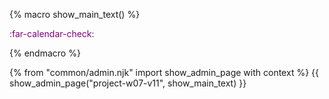 {% macro show_main_text() %}
<div id="main">

<div id="title">

</div>
<div id="body"> 



<p class="lead" style="color: purple"><md>:far-calendar-check: <include src="project-timeline.md#v11-overview" inline /></md></p>

<!--

{{ icon_important_big_red }} **Milestone progress is graded**. Be reminded that reaching individual and team milestones are considered for <trigger trigger="click" for="modal:v11-projectMgtGrading">grading the _project management_ component</trigger> of your project grade.

{{ icon_important_big_red }} **Most aspects project progress are tracked using automated scripts.** ==Please follow our instructions closely or else the script will not be able to detect your progress==. We prefer not to spend admin resources processing requests for partial credit for work that did not follow the instructions precisely, unless the progress was not detected due to a bug in the script.

{{ icon_important_big_red }} **Milestone requirements are cumulative**. The recommended progress for the mid-milestone is an implicit requirement for the actual milestone unless a milestone requirement overrides a mid-milestone requirement %%e.g., mid-milestone requires a document to be in a temp format while the actual milestone requires it to be in the proper format%%. Similarly, a requirement for milestone `n` is also an implicit requirement for milestone `n+1` unless `n+1` overrides the `n` requirement. This means ==if you miss some requirement at milestone `n`, you should try to achieve it before milestone `n+1`== or else it could be noted again as a 'missed requirement' at milestone `n+1`.

**v1.1 Summary of Milestone**

Milestone | Minimum acceptable performance to consider as 'reached'
--------- | -------------------------------------------------------
{{ icon_team }} Team org/repo set up | as stated in <trigger trigger="click" for="modal:v11summary-midv11">mid-v1.1</trigger> (i.e., _team PR_ created, _auto-publishing_ of docs set up)
{{ icon_individual }} Some code enhancements done | created PRs to do local/global changes
{{ icon_individual }} Photo uploaded | a photo complying to <trigger trigger="click" for="modal:v11-photo">our guidelines</trigger> is in the master branch of your team repo
{{ icon_team }} Project docs updated | updated docs are merged to the master branch
{{ icon_team }} Milestone wrapped up | a commit in the master branch tagged as `v1.1`


<modal large title="Admin {{ icon_embedding }} Project: mid-v1.1" id="modal:v11summary-midv11">
  <include src="project-w06-mid-v11.md#body"/>
</modal>

<modal large title="Admin {{ icon_embedding }} Project Assessment → Project Management" id="modal:v11-projectMgtGrading">
  <include src="project-assessment.md#project-management-grading"/>
</modal>

<modal large title="Admin {{ icon_embedding }} Choosing a profile photo" id="modal:v11-photo">
  <include src="project-deliverables.md#profile-photo"/>
</modal>

<div id="documentation">

### v1.1 Project Management

* {{ icon_team }} Fix any errors in org/repo set up %%&nbsp;(e.g. wrong repo name)%%.
* **Wrap up the milestone using a git tag `v1.1`** as explained below:
  * When the milestone deadline is near (e.g., 0.5 days before the deadline), if you think some of the ongoing work intended for the current milestone may not finish in time, reassign them to a future milestone.
  * After all changes that _can_ be merged before the milestone deadline has been merged, use `git tag` feature to tag the current version with the milestone and push the tag to the team repo.


### v1.1 Documentation

* Update User Guide, Developer Guide, README, and About Us pages as described earlier in <trigger trigger="click" for="modal:v11docs-midv11">mid-v1.1 progress guide</trigger>.

  **Submission**: merge your changes to the master branch of your repo.

<modal large title="Admin {{ icon_embedding }} Project: mid-v1.1" id="modal:v11docs-midv11">
  <include src="project-w06-mid-v11.md#body"/>
</modal>

</div>
<div id="product">

### v1.1 Product

* Each member should try to add some enhancements that are in line with the vision for v2.0. After adding some _local-impact_ changes as recommended in <trigger trigger="click" for="modal:v11docs-midv11">mid-v1.1 progress guide</trigger>, attempt to do some ==<tooltip content="should go beyond the component you are in charge of">_global-impact_</tooltip> enhancements==, touching as many other components as possible. Refer to the AddressBook-Level4 Developer Guide has [some guidance on how to implement a new feature end-to-end](https://nus{{ module | lower }}-{{ semester | lower }}.github.io/addressbook-level4/DeveloperGuide.html#GetStartedProgramming-RemarkCommand).

</div>

-->

</div>
</div>
{% endmacro %}

{% from "common/admin.njk" import show_admin_page with context %}
{{ show_admin_page("project-w07-v11", show_main_text) }}
